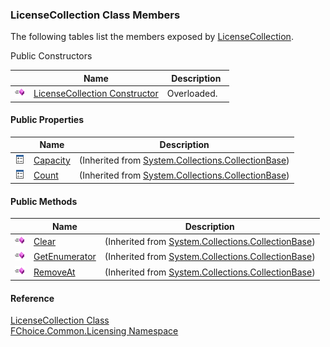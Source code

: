 ﻿### LicenseCollection Class Members

The following tables list the members exposed by [LicenseCollection](FChoice.Common~FChoice.Common.Licensing.LicenseCollection.md).

Public Constructors

|   | Name | Description |
| --- | --- | --- |
| ![Public Constructor](dotnetimages/publicConstructor.png) | [LicenseCollection Constructor](FChoice.Common~FChoice.Common.Licensing.LicenseCollection~_ctor.md) | Overloaded.    |



#### Public Properties

|   | Name | Description |
| --- | --- | --- |
| ![Public Property](dotnetimages/publicProperty.png) | [Capacity](#) | (Inherited from [System.Collections.CollectionBase](#)) |
| ![Public Property](dotnetimages/publicProperty.png) | [Count](#) | (Inherited from [System.Collections.CollectionBase](#)) |



#### Public Methods

|   | Name | Description |
| --- | --- | --- |
| ![Public Method](dotnetimages/publicMethod.png) | [Clear](#) | (Inherited from [System.Collections.CollectionBase](#)) |
| ![Public Method](dotnetimages/publicMethod.png) | [GetEnumerator](#) | (Inherited from [System.Collections.CollectionBase](#)) |
| ![Public Method](dotnetimages/publicMethod.png) | [RemoveAt](#) | (Inherited from [System.Collections.CollectionBase](#)) |





#### Reference

[LicenseCollection Class](FChoice.Common~FChoice.Common.Licensing.LicenseCollection.md)  
[FChoice.Common.Licensing Namespace](FChoice.Common~FChoice.Common.Licensing_namespace.md)